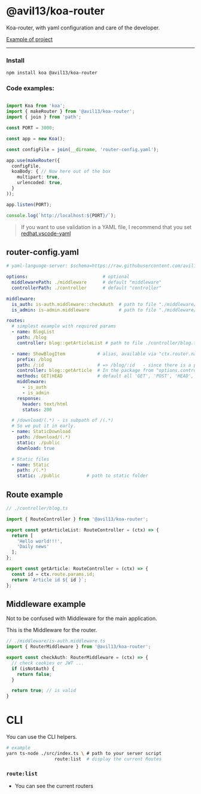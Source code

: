 # @avil13/koa-router

Koa-router, with yaml configuration and care of the developer.

[Example of project](https://github.com/avil13/avil13-koa-router/blob/master/packages/example/)

---

### Install

```bash
npm install koa @avil13/koa-router
```

### Code examples:

```ts

import Koa from 'koa';
import { makeRouter } from '@avil13/koa-router';
import { join } from 'path';

const PORT = 3000;

const app = new Koa();

const configFile = join(__dirname, 'router-config.yaml');

app.use(makeRouter({
  configFile,
  koaBody: { // Now here out of the box
    multipart: true,
    urlencoded: true,
  }
));

app.listen(PORT);

console.log(`http://localhost:${PORT}/`);

```

> If you want to use validation in a YAML file, I recommend that you set [redhat.vscode-yaml](https://marketplace.visualstudio.com/items?itemName=redhat.vscode-yaml)

## router-config.yaml

```yaml
# yaml-language-server: $schema=https://raw.githubusercontent.com/avil13/avil13-koa-router/master/packages/koa-router/src/avil13-koa-router-json-schema/schema.json

options:                            # optional
  middlewarePath: ./middleware      # default "middleware"
  controllerPath: ./controller      # default "controller"

middleware:
  is_auth: is-auth.middleware::checkAuth  # path to file "./middleware/is-auth.middleware.ts"
  is_admin: is-admin.middleware           # path to file "./middleware/is-admin.middleware.ts"

routes:
  # simplest example with required params
  - name: BlogList
    path: /blog
    controller: blog::getArticleList # path to file ./controller/blog.ts"

  - name: ShowBlogItem            # alias, available via "ctx.router.name"
    prefix: /blog
    path: /:id                    # => /blog/:id   - since there is a prefix
    controller: blog::getArticle  # In the package from "options.controllers" in the "blog.ts " using the "getArticle" function `export const getArticle =(...) => {...}`
    methods: GET|HEAD             # default all 'GET', 'POST', 'HEAD', 'PUT', 'DELETE', 'OPTIONS', 'TRACE'
    middleware:
      - is_auth
      - is_admin
    response:
      header: text/html
      status: 200

  # /download/(.*) - is subpath of /(.*)
  # So we put it in early.
  - name: StaticDownload
    path: /download/(.*)
    static: ./public
    download: true

  # Static files
  - name: Static
    path: /(.*)
    static: ./public          # path to static folder
```


## Route example
```ts
// ./controller/blog.ts

import { RouteController } from '@avil13/koa-router';

export const getArticleList: RouteController = (ctx) => {
  return [
    'Hello world!!!',
    'Daily news'
  ];
};

export const getArticle: RouteController = (ctx) => {
  const id = ctx.route.params.id;
  return `Article id ${ id }`;
};
```

## Middleware example

Not to be confused with Middleware for the main application.

This is the Middleware for the router.

```ts
// ./middleware/is-auth.middleware.ts
import { RouterMiddleware } from '@avil13/koa-router';

export const checkAuth: RouterMiddleware = (ctx) => {
  // check cookies or JWT ...
  if (isNotAuth) {
    return false;
  }

  return true; // is valid
}
```

# CLI

You can use the CLI helpers.

```sh
# example
yarn ts-node ./src/index.ts \ # path to your server script
                  route:list  # display the current Routes
```

### `route:list`
  - You can see the current routers
